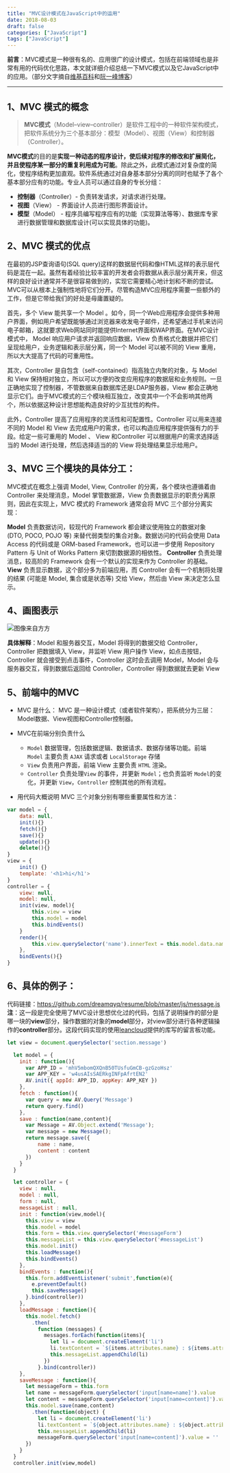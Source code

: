```yaml
---
title: "MVC设计模式在JavaScript中的运用"
date: 2018-08-03
draft: false
categories: ["JavaScript"] 
tags: ["JavaScript"]
---
```


**前言**：MVC模式是一种很有名的、应用很广的设计模式，包括在前端领域也是非常有用的代码优化思路，本文就详细介绍总结一下MVC模式以及它JavaScript中的应用。（部分文字摘自[维基百科](https://zh.wikipedia.org/zh-hans/MVC)和[阮一峰博客](http://www.ruanyifeng.com/blog/2007/11/mvc.html)）

---

## 1、MVC 模式的概念
>**MVC模式**（Model–view–controller）是软件工程中的一种软件架构模式，把软件系统分为三个基本部分：模型（Model）、视图（View）和控制器（Controller）。

**MVC模式**的目的是**实现一种动态的程序设计，使后续对程序的修改和扩展简化，并且使程序某一部分的重复利用成为可能**。除此之外，此模式通过对复杂度的简化，使程序结构更加直观。软件系统通过对自身基本部分分离的同时也赋予了各个基本部分应有的功能。专业人员可以通过自身的专长分组：
*   **控制器**（Controller）- 负责转发请求，对请求进行处理。
*   **视图**（View） - 界面设计人员进行图形界面设计。
*   **模型**（Model） - 程序员编写程序应有的功能（实现算法等等）、数据库专家进行数据管理和数据库设计(可以实现具体的功能)。

## 2、MVC 模式的优点

在最初的JSP查询语句(SQL query)这样的数据层代码和像HTML这样的表示层代码是混在一起。虽然有着经验比较丰富的开发者会将数据从表示层分离开来，但这样的良好设计通常并不是很容易做到的，实现它需要精心地计划和不断的尝试。MVC可以从根本上强制性地将它们分开。尽管构造MVC应用程序需要一些额外的工作，但是它带给我们的好处是毋庸置疑的。

首先，多个 View 能共享一个 Model 。如今，同一个Web应用程序会提供多种用户界面，例如用户希望既能够通过浏览器来收发电子邮件，还希望通过手机来访问电子邮箱，这就要求Web网站同时能提供Internet界面和WAP界面。在MVC设计模式中， Model 响应用户请求并返回响应数据，View 负责格式化数据并把它们呈现给用户，业务逻辑和表示层分离，同一个 Model 可以被不同的 View 重用，所以大大提高了代码的可重用性。

其次，Controller 是自包含（self-contained）指高独立内聚的对象，与 Model 和 View 保持相对独立，所以可以方便的改变应用程序的数据层和业务规则。一旦正确地实现了控制器，不管数据来自数据库还是LDAP服务器，View 都会正确地显示它们。由于MVC模式的三个模块相互独立，改变其中一个不会影响其他两个，所以依据这种设计思想能构造良好的少互扰性的构件。

此外，Controller 提高了应用程序的灵活性和可配置性。Controller 可以用来连接不同的 Model 和 View 去完成用户的需求，也可以构造应用程序提供强有力的手段。给定一些可重用的 Model 、 View 和Controller 可以根据用户的需求选择适当的 Model 进行处理，然后选择适当的的 View 将处理结果显示给用户。

## 3、MVC 三个模块的具体分工：

MVC模式在概念上强调 Model, View, Controller 的分离，各个模块也遵循着由 Controller 来处理消息，Model 掌管数据源，View 负责数据显示的职责分离原则，因此在实现上，MVC 模式的 Framework 通常会将 MVC 三个部分分离实现：

**Model** 负责数据访问，较现代的 Framework 都会建议使用独立的数据对象 (DTO, POCO, POJO 等) 来替代弱类型的集合对象。数据访问的代码会使用 Data Access 的代码或是 ORM-based Framework，也可以进一步使用 Repository Pattern 与 Unit of Works Pattern 来切割数据源的相依性。
**Controller** 负责处理消息，较高阶的 Framework 会有一个默认的实现来作为 Controller 的基础。
**View** 负责显示数据，这个部分多为前端应用，而 Controller 会有一个机制将处理的结果 (可能是 Model, 集合或是状态等) 交给 View，然后由 View 来决定怎么显示。

## 4、画图表示

![图像来自方方](https://upload-images.jianshu.io/upload_images/11827773-e57052a06919d24c.png?imageMogr2/auto-orient/strip%7CimageView2/2/w/1240)

**具体解释**：Model 和服务器交互，Model 将得到的数据交给 Controller，Controller 把数据填入 View，并监听 View
用户操作 View，如点击按钮，Controller 就会接受到点击事件，Controller 这时会去调用 Model，Model 会与服务器交互，得到数据后返回给 Controller，Controller 得到数据就去更新 View

## 5、前端中的MVC

- MVC 是什么：
MVC 是一种设计模式（或者软件架构），把系统分为三层：Model数据、View视图和Controller控制器。
- MVC在前端分别负责什么
  - `Model` 数据管理，包括数据逻辑、数据请求、数据存储等功能。前端 `Model` 主要负责 `AJAX` 请求或者 `LocalStorage` 存储
  - `View` 负责用户界面，前端 View 主要负责 `HTML` 渲染。
  - `Controller` 负责处理`View` 的事件，并更新 `Model`；也负责监听 `Model`的变化，并更新 `View`，`Controller` 控制其他的所有流程。

- 用代码大概说明 MVC 三个对象分别有哪些重要属性和方法：
```js
var model = {
    data: null,
    init(){}
    fetch(){}
    save(){}
    update(){}
    delete(){}
}
view = {
    init() {}
    template: '<h1>hi</h1'>
}
controller = {
    view: null,
    model: null,
    init(view, model){
        this.view = view
        this.model = model
        this.bindEvents()
    }
    render(){
        this.view.querySelector('name').innerText = this.model.data.name
    },
    bindEvents(){}
}
```


## 6、具体的例子：

代码链接：https://github.com/dreamqyq/resume/blob/master/js/message.js
**注**：这一段是完全使用了MVC设计思想优化过的代码，包括了说明操作的部分是哪一块的**view**部分，操作数据的对象的**model**部分，对view部分进行各种逻辑操作的**controller**部分。这段代码实现的使用[leancloud](https://leancloud.cn/)提供的库写的留言板功能。


```js
let view = document.querySelector('section.message')

  let model = {
    init : function(){
      var APP_ID = 'mhV5mbomQXQnB50TUsfuGmCB-gzGzoHsz'
      var APP_KEY = 'w4usAIsSAERkgINFpAfrtEN2'
      AV.init({ appId: APP_ID, appKey: APP_KEY })
    },
    fetch : function(){
      var query = new AV.Query('Message')
      return query.find()
    },
    save : function(name,content){
      var Message = AV.Object.extend('Message');
      var message = new Message();
      return message.save({
          name : name,
          content : content 
      })
    }
  }

  let controller = {
    view : null,
    model : null,
    form : null,
    messageList : null,
    init : function(view,model){
      this.view = view 
      this.model = model
      this.form = this.view.querySelector('#messageForm')
      this.messageList = this.view.querySelector('#messageList')
      this.model.init()
      this.loadMessage()
      this.bindEvents()
    },
    bindEvents : function(){
      this.form.addEventListener('submit',function(e){
        e.preventDefault()
        this.saveMessage()
      }.bind(controller))
    },
    loadMessage : function(){
      this.model.fetch()
        .then(
          function (messages) {
            messages.forEach(function(items){
              let li = document.createElement('li')
              li.textContent = `${items.attributes.name} : ${items.attributes.content}`
              this.messageList.appendChild(li)
            })
          }.bind(controller))
    },
    saveMessage : function(){
      let messageForm = this.form
      let name = messageForm.querySelector('input[name=name]').value
      let content = messageForm.querySelector('input[name=content]').value
      this.model.save(name,content)
        .then(function(object) {
          let li = document.createElement('li')
          li.textContent = `${object.attributes.name} : ${object.attributes.content}`
          this.messageList.appendChild(li)
          messageForm.querySelector('input[name=content]').value = ''
      })
    }
  }
  controller.init(view,model)
```